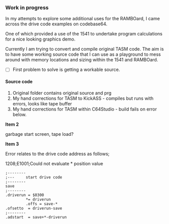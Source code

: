 ### Work in progress

In my attempts to explore some additional uses for the RAMBOard, I came across the drive code examples on codebase64.

One of which provided a use of the 1541 to undertake program calculations for a nice looking graphics demo. 

Currently I am trying to convert and compile original TASM code. The aim is to have some working source code that I can use as a playground to mess around with memory locations and sizing within the 1541 and RAMBOard.

- [ ] First problem to solve is getting a workable source. 

#### Source code

1. Original folder contains original source and prg
2. My hand corrections for TASM to KickASS - compiles but runs with errors, looks like tape buffer
3. My hand corrections for TASM within C64Studio - build fails on error below.

**Item 2**

garbage start screen, tape load?

**Item 3**

Error relates to the drive code address as follows;

1208;E1001;Could not evaluate * position value

```
;--------
;---     start drive code
;--------
save
;--------
.driverun = $0300
         *= driverun       
         .offs = save-*       
.ofsetto  = driverun-save
;--------
.adstart  = save+*-driverun
